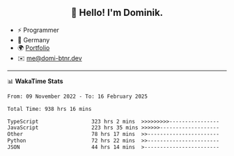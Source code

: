 <h2 align="center">👋 Hello! I'm Dominik.</h2>

- ⚡ Programmer
- 📍 Germany
- 🌍 [Portfolio](https://domi-btnr.dev)
- ✉️ [me@domi-btnr.dev](mailto://me@domi-btnr.dev)

---
📊 **WakaTime Stats**
<!--START_SECTION:waka-->

```txt
From: 09 November 2022 - To: 16 February 2025

Total Time: 938 hrs 16 mins

TypeScript                 323 hrs 2 mins  >>>>>>>>>----------------   34.43 %
JavaScript                 223 hrs 35 mins >>>>>>-------------------   23.83 %
Other                      78 hrs 17 mins  >>-----------------------   08.34 %
Python                     72 hrs 22 mins  >>-----------------------   07.71 %
JSON                       44 hrs 14 mins  >------------------------   04.72 %
```

<!--END_SECTION:waka-->
